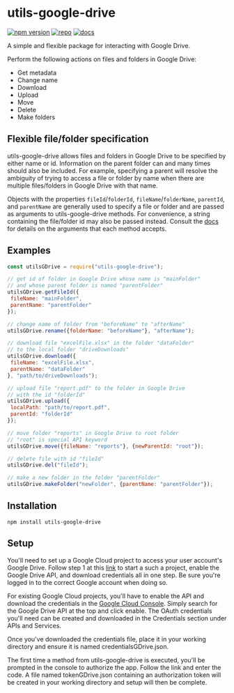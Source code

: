 # **utils-google-drive**
[![npm version](https://badge.fury.io/js/utils-google-drive.svg)](https://www.npmjs.com/package/utils-google-drive)
[![repo](https://img.shields.io/badge/repo-gray.svg)](https://github.com/curtcommander/utils-google-drive)
[![docs](https://img.shields.io/badge/docs-gray.svg)](https://curtcommander.github.io/utils-google-drive/)

A simple and flexible package for interacting with Google Drive.

Perform the following actions on files and folders in Google Drive:
 - Get metadata
 - Change name
 - Download
 - Upload
 - Move
 - Delete
 - Make folders
 
## **Flexible file/folder specification**
utils-google-drive allows files and folders in Google Drive to be specified by either name or id.
Information on the parent folder can and many times should also be included.
For example, specifying a parent will resolve the ambiguity 
of trying to access a file or folder by name when there are multiple files/folders in Google Drive with that name.

Objects with the properties `fileId`/`folderId`, `fileName`/`folderName`, `parentId`, and `parentName` are generally used to specify a file or folder and are passed as arguments to utils-google-drive methods. For convenience, a string containing the file/folder id may also be passed instead. Consult the [docs](https://curtcommander.github.io/utils-google-drive/) for details on the arguments that each method accepts.
 
 ## **Examples**
 ```javascript
 const utilsGDrive = require("utils-google-drive");
 
// get id of folder in Google Drive whose name is "mainFolder"
// and whose parent folder is named "parentFolder"
utilsGDrive.getFileId({
  fileName: "mainFolder",
  parentName: "parentFolder"
});

// change name of folder from "beforeName" to "afterName"
utilsGDrive.rename({folderName: "beforeName"}, "afterName");

// download file "excelFile.xlsx" in the folder "dataFolder"
// to the local folder "driveDownloads"
utilsGDrive.download({
  fileName: "excelFile.xlsx",
  parentName: "dataFolder"
}, "path/to/driveDownloads");

// upload file "report.pdf" to the folder in Google Drive
// with the id "folderId"
utilsGDrive.upload({
  localPath: "path/to/report.pdf",
  parentId: "folderId" 
});

// move folder "reports" in Google Drive to root folder
// "root" is special API keyword
utilsGDrive.move({fileName: "reports"}, {newParentId: "root"});

// delete file with id "fileId"
utilsGDrive.del("fileId");

// make a new folder in the folder "parentFolder"
utilsGDrive.makeFolder("newFolder", {parentName: "parentFolder"});
```

## **Installation**
```
npm install utils-google-drive
```
 
## **Setup**
You'll need to set up a Google Cloud project to access your user account's Google Drive. Follow step 1 at this [link](https://developers.google.com/drive/api/v3/quickstart/nodejs) to start a such a project, enable the Google Drive API, and download credentials all in one step.
Be sure you're logged in to the correct Google account when doing so.

For existing Google Cloud projects, you'll have to enable the API and download the credentials
in the [Google Cloud Console](https://console.developers.google.com/). Simply search for the Google Drive API at the top and click enable.
The OAuth credentials you'll need can be created and downloaded in the Credentials section under APIs and Services.

Once you've downloaded the credentials file, place it in your working directory and ensure it is named credentialsGDrive.json. 

The first time a method from utils-google-drive is executed, you'll be prompted in the console to authorize the app.
Follow the link and enter the code. A file named tokenGDrive.json containing an authorization token will be created in your working directory and setup will then be complete.
